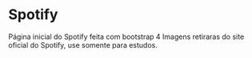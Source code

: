 # Spotify
Página inicial do Spotify feita com bootstrap 4
Imagens retiraras do site oficial do Spotify, use somente para estudos.
